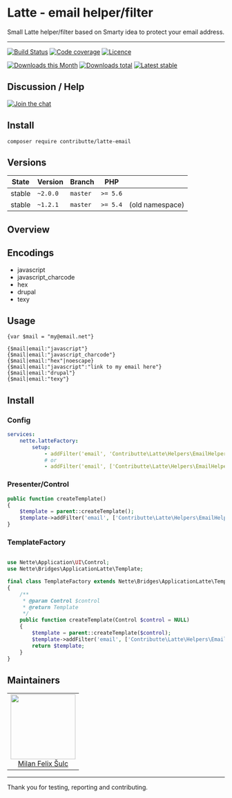 # Latte - email helper/filter
  
Small Latte helper/filter based on Smarty idea to protect your email address.

-----

[![Build Status](https://img.shields.io/travis/contributte/latte-email.svg?style=flat-square)](https://travis-ci.org/contributte/latte-email)
[![Code coverage](https://img.shields.io/coveralls/contributte/latte-email.svg?style=flat-square)](https://coveralls.io/r/contributte/latte-email)
[![Licence](https://img.shields.io/packagist/l/contributte/latte-email.svg?style=flat-square)](https://packagist.org/packages/contributte/latte-email)

[![Downloads this Month](https://img.shields.io/packagist/dm/contributte/latte-email.svg?style=flat-square)](https://packagist.org/packages/contributte/latte-email)
[![Downloads total](https://img.shields.io/packagist/dt/contributte/latte-email.svg?style=flat-square)](https://packagist.org/packages/contributte/latte-email)
[![Latest stable](https://img.shields.io/packagist/v/contributte/latte-email.svg?style=flat-square)](https://packagist.org/packages/contributte/latte-email)

## Discussion / Help

[![Join the chat](https://img.shields.io/gitter/room/contributte/contributte.svg?style=flat-square)](http://bit.ly/ctteg)

## Install

```
composer require contributte/latte-email
```

## Versions

| State       | Version  | Branch   | PHP      | |
|-------------|----------|----------|----------|-|
| stable      | `~2.0.0` | `master` | `>= 5.6` ||
| stable      | `~1.2.1` | `master` | `>= 5.4` |(old namespace)|

## Overview

## Encodings

* javascript
* javascript_charcode
* hex
* drupal
* texy

## Usage

```smarty
{var $mail = "my@email.net"}

{$mail|email:"javascript"}
{$mail|email:"javascript_charcode"}
{$mail|email:"hex"|noescape}
{$mail|email:"javascript":"link to my email here"}
{$mail|email:"drupal"}
{$mail|email:"texy"}
```

## Install

### Config

```yaml
services:
    nette.latteFactory:
        setup:
            - addFilter('email', 'Contributte\Latte\Helpers\EmailHelper::mailto')
            # or
            - addFilter('email', ['Contributte\Latte\Helpers\EmailHelper', 'mailto'])
```

### Presenter/Control

```php
public function createTemplate() 
{
    $template = parent::createTemplate();
    $template->addFilter('email', ['Contributte\Latte\Helpers\EmailHelper', 'mailto']);
}
```

### TemplateFactory

```php

use Nette\Application\UI\Control;
use Nette\Bridges\ApplicationLatte\Template;

final class TemplateFactory extends Nette\Bridges\ApplicationLatte\TemplateFactory
{
    /**
     * @param Control $control
     * @return Template
     */
    public function createTemplate(Control $control = NULL)
    {
        $template = parent::createTemplate($control);
        $template->addFilter('email', ['Contributte\Latte\Helpers\EmailHelper', 'mailto']);
        return $template;
    }
}
```

## Maintainers

<table>
  <tbody>
    <tr>
      <td align="center">
        <a href="https://github.com/f3l1x">
            <img width="150" height="150" src="https://avatars2.githubusercontent.com/u/538058?v=3&s=150">
        </a>
        </br>
        <a href="https://github.com/f3l1x">Milan Felix Šulc</a>
      </td>
    </tr>
  </tbody>
</table>

-----

Thank you for testing, reporting and contributing.
